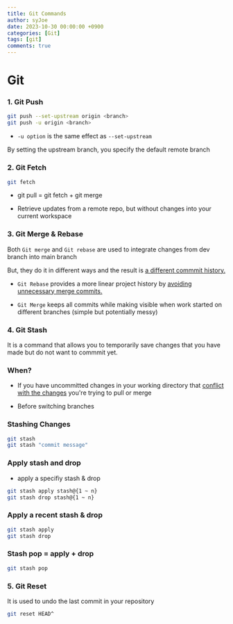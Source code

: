 ```yaml
---
title: Git Commands
author: syJoe
date: 2023-10-30 00:00:00 +0900
categories: [Git]
tags: [git]
comments: true  
---
```


# Git

### 1. **Git Push**

```bash
git push --set-upstream origin <branch>
git push -u origin <branch>
```
- ```-u option``` is the same effect as ```--set-upstream```

By setting the upstream branch, you specify the default remote branch

### 2. **Git Fetch**

```bash
git fetch
```
- git pull = git fetch + git merge

- Retrieve updates from a remote repo, but without changes into your current workspace


### 3. **Git Merge & Rebase**

Both ```Git merge``` and ```Git rebase``` are used to integrate changes from dev branch into main branch

But, they do it in different ways and the result is <u>a different commmit history.</u>

- ```Git Rebase``` provides a more linear project history by <u>avoiding unnecessary merge commits.</u>

- ```Git Merge```  keeps all commits while making visible when work started on different branches (simple but potentially messy)

### 4. **Git Stash**

It is a command that allows you to temporarily save changes that you have made but do not want to commmit yet.

### When?
- If you have uncommitted changes in your working directory that <u>conflict with the changes</u> you're trying to pull or merge

- Before switching branches

### Stashing Changes

```bash
git stash
git stash "commit message"
```

### Apply stash and drop

-  apply a specifiy stash & drop

```bash
git stash apply stash@{1 ~ n}
git stash drop stash@{1 ~ n}
```

### Apply a recent stash & drop

```bash
git stash apply
git stash drop
```

### Stash pop = apply + drop

```bash
git stash pop
```

### 5. **Git Reset**

It is used to undo the last commit in your repository

```bash
git reset HEAD^
```

